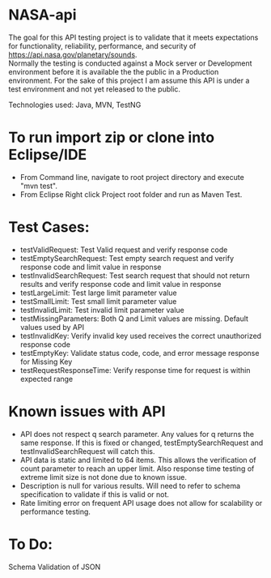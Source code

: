 # NASA-api

The goal for this API testing project is to validate that it meets expectations for functionality, reliability, performance, and security of https://api.nasa.gov/planetary/sounds.  
Normally the testing is conducted against a Mock server or Development environment before it is available the the public in a Production
environment.  For the sake of this project I am assume this API is under a test environment and not yet released to the public.

Technologies used: Java, MVN, TestNG

# To run import zip or clone into Eclipse/IDE
* From Command line, navigate to root project directory and execute "mvn test".
* From Eclipse Right click Project root folder and run as Maven Test.

# Test Cases:
* testValidRequest: Test Valid request and verify response code
* testEmptySearchRequest: Test empty search request and verify response code and limit value in response
* testInvalidSearchRequest: Test search request that should not return results and verify response code and limit value in response	
* testLargeLimit: Test large limit parameter value
* testSmallLimit: Test small limit parameter value
* testInvalidLimit: Test invalid limit parameter value
* testMissingParameters: Both Q and Limit values are missing.  Default values used by API
* testInvalidKey: Verify invalid key used receives the correct unauthorized response code
* testEmptyKey: Validate status code, code, and error message response for Missing Key
* testRequestResponseTime: Verify response time for request is within expected range

# Known issues with API
* API does not respect q search parameter. Any values for q returns the same response.  If this is fixed or changed, testEmptySearchRequest and testInvalidSearchRequest will catch this.
* API data is static and limited to 64 items.  This allows the verification of count parameter to reach an upper limit.  Also response time testing of extreme limit size is not done due to known issue.
* Description is null for various results.  Will need to refer to schema specification to validate if this is valid or not.
* Rate limiting error on frequent API usage does not allow for scalability or performance testing.  

# To Do:
Schema Validation of JSON 
